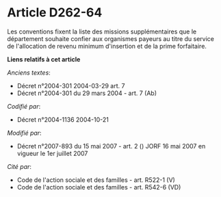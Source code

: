 # Article D262-64

Les conventions fixent la liste des missions supplémentaires que le département souhaite confier aux organismes payeurs au
titre du service de l'allocation de revenu minimum d'insertion et de la prime forfaitaire.

**Liens relatifs à cet article**

_Anciens textes_:

  - Décret n°2004-301 2004-03-29 art. 7
  - Décret n°2004-301 du 29 mars 2004 - art. 7 (Ab)

_Codifié par_:

  - Décret n°2004-1136 2004-10-21

_Modifié par_:

  - Décret n°2007-893 du 15 mai 2007 - art. 2 () JORF 16 mai 2007 en vigueur le 1er juillet 2007

_Cité par_:

  - Code de l'action sociale et des familles - art. R522-1 (V)
  - Code de l'action sociale et des familles - art. R542-6 (VD)
